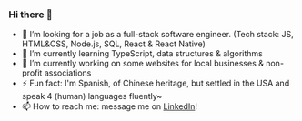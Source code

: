 ### Hi there 👋

- 🤔 I’m looking for a job as a full-stack software engineer. (Tech stack: JS, HTML&CSS, Node.js, SQL, React & React Native)
- 🌱 I’m currently learning TypeScript, data structures & algorithms
- 🔭 I’m currently working on some websites for local businesses & non-profit associations
- ⚡ Fun fact: I'm Spanish, of Chinese heritage, but settled in the USA and speak 4 (human) languages fluently~
- 📫 How to reach me: message me on [LinkedIn](https://www.linkedin.com/in/cecilia-yu-chung-chang/)!

<!--
**ceciliachung/ceciliachung** is a ✨ _special_ ✨ repository because its `README.md` (this file) appears on your GitHub profile.

Here are some ideas to get you started:

- 🔭 I’m currently working on ...
- 🌱 I’m currently learning ...
- 👯 I’m looking to collaborate on ...
- 🤔 I’m looking for help with ...
- 💬 Ask me about ...
- 📫 How to reach me: ...
- 😄 Pronouns: ...
- ⚡ Fun fact: ...
-->
